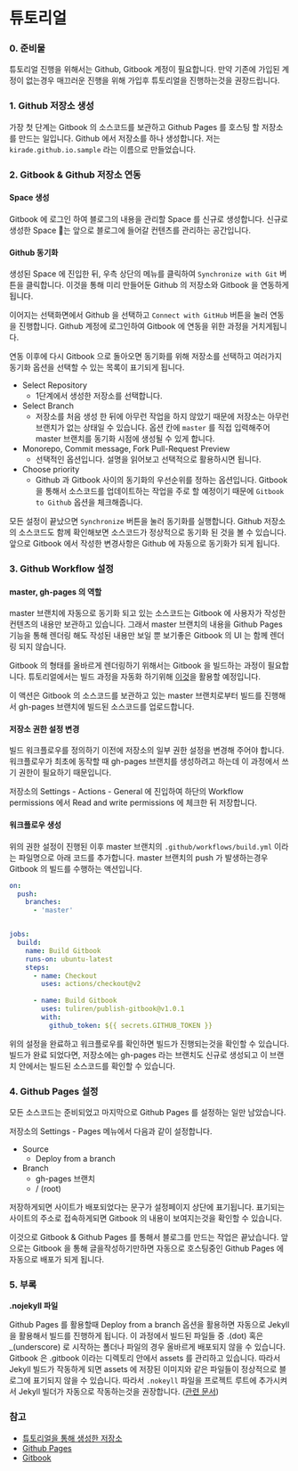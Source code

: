 # 튜토리얼

### 0. 준비물&#x20;

튜토리얼 진행을 위해서는 Github, Gitbook 계정이 필요합니다. 만약 기존에 가입된 계정이 없는경우 매끄러운 진행을 위해 가입후 튜토리얼을 진행하는것을 권장드립니다.



### 1. Github 저장소 생성

가장 첫 단계는 Gitbook 의 소스코드를 보관하고 Github Pages 를 호스팅 할 저장소를 만드는 일입니다. Github 에서 저장소를 하나 생성합니다. 저는 `kirade.github.io.sample` 라는 이름으로 만들었습니다.

### 2. Gitbook & Github 저장소 연동

#### Space 생성

Gitbook 에 로그인 하여 블로그의 내용을 관리할 Space 를 신규로 생성합니다. 신규로 생성한 Space 는 앞으로 블로그에 들어갈 컨텐츠를 관리하는 공간입니다.

#### Github 동기화

생성된 Space 에 진입한 뒤, 우측 상단의 메뉴를 클릭하여 `Synchronize with Git` 버튼을 클릭합니다. 이것을 통해 미리 만들어둔 Github 의 저장소와 Gitbook 을 연동하게됩니다.

이어지는 선택화면에서 Github 을 선택하고 `Connect with GitHub` 버튼을 눌러 연동을 진행합니다. Github 계정에 로그인하여 Gitbook 에 연동을 위한 과정을 거치게됩니다.

연동 이후에 다시 Gitbook 으로 돌아오면 동기화를 위해 저장소를 선택하고 여러가지 동기화 옵션을 선택할 수 있는 목록이 표기되게 됩니다.

* Select Repository
  * 1단계에서 생성한 저장소를 선택합니다.
* Select Branch
  * 저장소를 처음 생성 한 뒤에 아무런 작업을 하지 않았기 때문에 저장소는 아무런 브랜치가 없는 상태일 수 있습니다. 옵션 칸에 `master` 를 직접 입력해주어 master 브랜치를 동기화 시점에 생성될 수 있게 합니다.
* Monorepo, Commit message, Fork Pull-Request Preview
  * 선택적인 옵션입니다. 설명을 읽어보고 선택적으로 활용하시면 됩니다.
* Choose priority
  * Github 과 Gitbook 사이의 동기화의 우선순위를 정하는 옵션입니다. Gitbook 을 통해서 소스코드를 업데이트하는 작업을 주로 할 예정이기 때문에 `Gitbook to Github` 옵션을 체크해줍니다.

모든 설정이 끝났으면 `Synchronize` 버튼을 눌러 동기화를 실행합니다. Github 저장소의 소스코드도 함께 확인해보면 소스코드가 정상적으로 동기화 된 것을 볼 수 있습니다. 앞으로 Gitbook 에서 작성한 변경사항은 Github 에 자동으로 동기화가 되게 됩니다.

### 3. Github Workflow 설정

#### master, gh-pages 의 역할

master 브랜치에 자동으로 동기화 되고 있는 소스코드는 Gitbook 에 사용자가 작성한 컨텐츠의 내용만 보관하고 있습니다. 그래서 master 브랜치의 내용을 Github Pages 기능을 통해 렌더링 해도 작성된 내용만 보일 뿐 보기좋은 Gitbook 의 UI 는 함께 렌더링 되지 않습니다.

Gitbook 의 형태를 올바르게 렌더링하기 위해서는 Gitbook 을 빌드하는 과정이 필요합니다. 튜토리얼에서는 빌드 과정을 자동화 하기위해 [이것](https://github.com/marketplace/actions/publish-gitbook)을 활용할 예정입니다.

이 액션은 Gitbook 의 소스코드를 보관하고 있는 master 브랜치로부터 빌드를 진행해서 gh-pages 브랜치에 빌드된 소스코드를 업로드합니다.

#### 저장소 권한 설정 변경

빌드 워크플로우를 정의하기 이전에 저장소의 일부 권한 설정을 변경해 주어야 합니다. 워크플로우가 최초에 동작할 때 gh-pages 브랜치를 생성하려고 하는데 이 과정에서 쓰기 권한이 필요하기 때문입니다.

저장소의 Settings - Actions - General 에 진입하여 하단의 Workflow permissions 에서 Read and write permissions 에 체크한 뒤 저장합니다.

#### 워크플로우 생성

위의 권한 설정이 진행된 이후  master 브랜치의 `.github/workflows/build.yml` 이라는 파일명으로 아래 코드를 추가합니다. master 브랜치의 push 가 발생하는경우 Gitbook 의 빌드를 수행하는 액션입니다.

```yaml
on:
  push:
    branches:
      - 'master'


jobs:
  build:
    name: Build Gitbook
    runs-on: ubuntu-latest
    steps:
      - name: Checkout
        uses: actions/checkout@v2
      
      - name: Build Gitbook
        uses: tuliren/publish-gitbook@v1.0.1
        with:
          github_token: ${{ secrets.GITHUB_TOKEN }}
```

위의 설정을 완료하고 워크플로우를 확인하면 빌드가 진행되는것을 확인할 수 있습니다. 빌드가 완료 되었다면, 저장소에는 gh-pages 라는 브랜치도 신규로 생성되고 이 브랜치 안에서는 빌드된 소스코드를 확인할 수 있습니다.

### 4. Github Pages 설정

모든 소스코드는 준비되었고 마지막으로 Github Pages 를 설정하는 일만 남았습니다.

저장소의 Settings - Pages 메뉴에서 다음과 같이 설정합니다.

* Source
  * Deploy from a branch
* Branch
  * gh-pages 브랜치
  * / (root)



저장하게되면 사이트가 배포되었다는 문구가 설정페이지 상단에 표기됩니다. 표기되는 사이트의 주소로 접속하게되면 Gitbook 의 내용이 보여지는것을 확인할 수 있습니다.



이것으로 Gitbook & Github Pages 를 통해서 블로그를 만드는 작업은 끝났습니다. 앞으로는 Gitbook 을 통해 글을작성하기만하면 자동으로 호스팅중인 Github Pages 에 자동으로 배포가 되게 됩니다.



### 5. 부록

**.nojekyll 파일**

Github Pages 를 활용할때 Deploy from a branch 옵션을 활용하면 자동으로 Jekyll 을 활용해서 빌드를 진행하게 됩니다. 이 과정에서 빌드된 파일들 중 .(dot) 혹은 \_(underscore) 로 시작하는 폴더나 파일의 경우 올바르게 배포되지 않을 수 있습니다. Gitbook 은 .gitbook 이라는 디렉토리 안에서 assets 를 관리하고 있습니다. 따라서 Jekyll 빌드가 작동하게 되면 assets 에 저장된 이미지와 같은 파일들이 정상적으로 블로그에 표기되지 않을 수 있습니다. 따라서 `.nokeyll` 파일을 프로젝트 루트에 추가시켜서 Jekyll 빌더가 자동으로 작동하는것을 권장합니다. ([관련 문서](https://docs.github.com/en/pages/getting-started-with-github-pages/about-github-pages#static-site-generators))

### 참고

* [튜토리얼을 통해 생성한 저장소](https://github.com/Kirade/kirade.github.io.sample)
* [Github Pages](https://pages.github.com/)
* [Gitbook](https://www.gitbook.com/)

